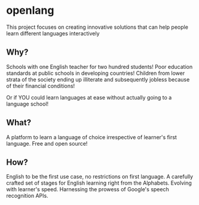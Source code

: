 # openlang
This project focuses on creating innovative solutions that can help people learn different languages interactively

## Why?
Schools with one English teacher for two hundred students!
Poor education standards at public schools in developing countries!
Children from lower strata of the society ending up illiterate and subsequently jobless because of their financial conditions!

Or if YOU could learn languages at ease without actually going to a language school!

## What?
A platform to learn a language of choice irrespective of learner's first language.
Free and open source!

## How?
English to be the first use case, no restrictions on first language.
A carefully crafted set of stages for English learning right from the Alphabets.
Evolving with learner's speed.
Harnessing the prowess of Google's speech recognition APIs.


